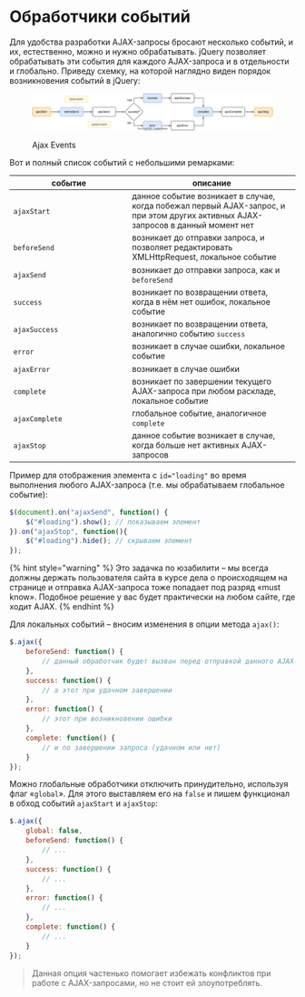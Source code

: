 # Обработчики событий

Для удобства разработки AJAX-запросы бросают несколько событий, и их, естественно, можно и нужно обрабатывать. jQuery позволяет обрабатывать эти события для каждого AJAX-запроса и в отдельности и глобально. Приведу схемку, на которой наглядно виден порядок возникновения событий в jQuery:

<figure><img src="../.gitbook/assets/events.svg" alt=""><figcaption><p>Ajax Events</p></figcaption></figure>

Вот и полный список событий с небольшими ремарками:

<table><thead><tr><th width="195">событие</th><th>описание</th></tr></thead><tbody><tr><td><code>ajaxStart</code></td><td>данное событие возникает в случае, когда побежал первый AJAX-запрос, и при этом других активных AJAX-запросов в данный момент нет</td></tr><tr><td><code>beforeSend</code></td><td>возникает до отправки запроса, и позволяет редактировать XMLHttpRequest, локальное событие</td></tr><tr><td><code>ajaxSend</code></td><td>возникает до отправки запроса, как и <code>beforeSend</code></td></tr><tr><td><code>success</code></td><td>возникает по возвращении ответа, когда в нём нет ошибок, локальное событие</td></tr><tr><td><code>ajaxSuccess</code></td><td>возникает по возвращении ответа, аналогично событию <code>success</code></td></tr><tr><td><code>error</code></td><td>возникает в случае ошибки, локальное событие</td></tr><tr><td><code>ajaxError</code></td><td>возникает в случае ошибки</td></tr><tr><td><code>complete</code></td><td>возникает по завершении текущего AJAX-запроса при любом раскладе, локальное событие</td></tr><tr><td><code>ajaxComplete</code></td><td>глобальное событие, аналогичное <code>complete</code></td></tr><tr><td><code>ajaxStop</code></td><td>данное событие возникает в случае, когда больше нет активных AJAX-запросов</td></tr></tbody></table>

Пример для отображения элемента с `id="loading"` во время выполнения любого AJAX-запроса (т.е. мы обрабатываем глобальное событие):

```javascript
$(document).on("ajaxSend", function() {
    $("#loading").show(); // показываем элемент
}).on("ajaxStop", function(){
    $("#loading").hide(); // скрываем элемент
});
```

{% hint style="warning" %}
Это задачка по юзабилити – мы всегда должны держать пользователя сайта в курсе дела о происходящем на странице и отправка AJAX-запроса тоже попадает под разряд «must know». Подобное решение у вас будет практически на любом сайте, где ходит AJAX.
{% endhint %}

Для локальных событий – вносим изменения в опции метода `ajax()`:

```javascript
$.ajax({
    beforeSend: function() {
        // данный обработчик будет вызван перед отправкой данного AJAX-запроса
    },
    success: function() {
        // а этот при удачном завершении
    },
    error: function() {
        // этот при возникновении ошибки
    },
    complete: function() {
        // и по завершении запроса (удачном или нет)
    }
});
```

Можно глобальные обработчики отключить принудительно, используя флаг «`global`». Для этого выставляем его на `false` и пишем функционал в обход событий `ajaxStart` и `ajaxStop`:

```javascript
$.ajax({
    global: false,
    beforeSend: function() {
        // ...
    },
    success: function() {
        // ...
    },
    error: function() {
        // ...
    },
    complete: function() {
        // ...
    }
});
```

> Данная опция частенько помогает избежать конфликтов при работе с AJAX-запросами, но не стоит ей злоупотреблять.
